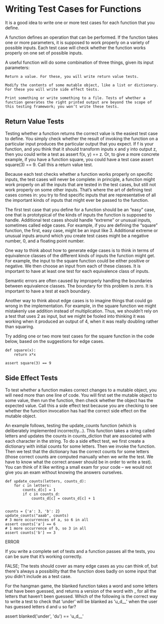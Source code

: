 # Writing Test Cases for Functions

It is a good idea to write one or more test cases for each function that you define.

A function defines an operation that can be performed. If the function takes one or more parameters, it is supposed to work properly on a variety of possible inputs. Each test case will check whether the function works properly on one set of possible inputs.

A useful function will do some combination of three things, given its input parameters:

    Return a value. For these, you will write return value tests.

    Modify the contents of some mutable object, like a list or dictionary. For these you will write side effect tests.

    Print something or write something to a file. Tests of whether a function generates the right printed output are beyond the scope of this testing framework; you won’t write these tests.

## Return Value Tests

Testing whether a function returns the correct value is the easiest test case to define. You simply check whether the result of invoking the function on a particular input produces the particular output that you expect. If f is your function, and you think that it should transform inputs x and y into output z, then you could write a test as assert f(x, y) == z. Or, to give a more concrete example, if you have a function square, you could have a test case assert square(3) ==  9. Call this a return value test.

Because each test checks whether a function works properly on specific inputs, the test cases will never be complete: in principle, a function might work properly on all the inputs that are tested in the test cases, but still not work properly on some other inputs. That’s where the art of defining test cases comes in: you try to find specific inputs that are representative of all the important kinds of inputs that might ever be passed to the function.

The first test case that you define for a function should be an “easy” case, one that is prototypical of the kinds of inputs the function is supposed to handle. Additional test cases should handle “extreme” or unusual inputs, sometimes called edge cases. For example, if you are defining the “square” function, the first, easy case, might be an input like 3. Additional extreme or unusual inputs around which you create test cases might be a negative number, 0, and a floating point number.

One way to think about how to generate edge cases is to think in terms of equivalence classes of the different kinds of inputs the function might get. For example, the input to the square function could be either positive or negative. We then choose an input from each of these classes. It is important to have at least one test for each equivalence class of inputs.

Semantic errors are often caused by improperly handling the boundaries between equivalence classes. The boundary for this problem is zero. It is important to have a test at each boundary.

Another way to think about edge cases is to imagine things that could go wrong in the implementation. For example, in the square function we might mistakenly use addition instead of multiplication. Thus, we shouldn’t rely on a test that uses 2 as input, but we might be fooled into thinking it was working when it produced an output of 4, when it was really doubling rather than squaring.

Try adding one or two more test cases for the square function in the code below, based on the suggestions for edge cases.
```
def square(x):
    return x*x

assert square(3) == 9
```

## Side Effect Tests

To test whether a function makes correct changes to a mutable object, you will need more than one line of code. You will first set the mutable object to some value, then run the function, then check whether the object has the expected value. Call this a side effect test because you are checking to see whether the function invocation has had the correct side effect on the mutable object.

An example follows, testing the update_counts function (which is deliberately implemented incorrectly…). This function takes a string called letters and updates the counts in counts_diction that are associated with each character in the string. To do a side effect test, we first create a dictionary with initial counts for some letters. Then we invoke the function. Then we test that the dictionary has the correct counts for some letters (those correct counts are computed manually when we write the test. We have to know what the correct answer should be in order to write a test). You can think of it like writing a small exam for your code – we would not give you an exam without knowing the answers ourselves.
```
def update_counts(letters, counts_d):
    for c in letters:
        counts_d[c] = 1
        if c in counts_d:
            counts_d[c] = counts_d[c] + 1


counts = {'a': 3, 'b': 2}
update_counts("aaab", counts)
# 3 more occurrences of a, so 6 in all
assert counts['a'] == 6
# 1 more occurrence of b, so 3 in all
assert counts['b'] == 3
```
ERROR


If you write a complete set of tests and a function passes all the tests, you can be sure that it’s working correctly.

FALSE; The tests should cover as many edge cases as you can think of, but there's always a possibility that the function does badly on some input that you didn't include as a test case.


For the hangman game, the blanked function takes a word and some letters that have been guessed, and returns a version of the word with _ for all the letters that haven’t been guessed. Which of the following is the correct way to write a test to check that ‘under’ will be blanked as 'u_d__' when the user has guessed letters d and u so far?

assert blanked('under', 'du') == 'u_d__'
